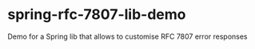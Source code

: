 # spring-rfc-7807-lib-demo
Demo for a Spring lib that allows to customise RFC 7807 error responses 
